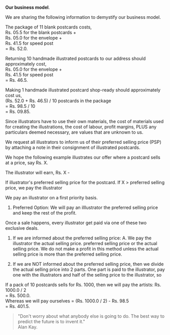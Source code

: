 **Our business model**.

We are sharing the following information to demystify our business model.

The package of 11 blank postcards costs,  
Rs. 05.5 for the blank postcards +  
Rs. 05.0 for the envelope +  
Rs. 41.5 for speed post  
= Rs. 52.0.

Returning 10 handmade illustrated postcards to our address should approximately cost,  
Rs. 05.0 for the envelope +  
Rs. 41.5 for speed post  
= Rs. 46.5.

Making 1 handmade illustrated postcard shop-ready should approximately cost us,  
(Rs. 52.0 + Rs. 46.5) / 10 postcards in the package  
= Rs. 98.5 / 10  
= Rs. 09.85.

Since illustrators have to use their own materials, the cost of materials used for creating the illustrations, the cost of labour, profit margins, PLUS any particulars deemed necessary, are values that are unknown to us.

We request all illustrators to inform us of their preferred selling price (PSP) by attaching a note in their consignment of illustrated postcards.

We hope the following example illustrates our offer where a postcard sells at a price, say Rs. X.

The illustrator will earn, 
Rs. X - 

If illustrator's preferred selling price for the postcard.
If X > preferred selling price, we pay the illustrator

We pay an illustrator on a first priority basis.


1. Preferred Option: We will pay an illlustrator the preferred selling price and keep the rest of the profit. 

Once a sale happens, every illustrator get paid via one of these two exclusive deals.

1. If we are informed about the preferred selling price:
A. We pay the illustrator the actual selling price. preferred selling price or the actual selling price. We do not make a profit in this method unless the actual selling price is more than the preferred selling price.  

2. If we are NOT informed about the preferred selling price, then we divide the actual selling price into 2 parts. One part is paid to the illustrator, pay one with the illustrators and  half of the selling price to the illustrator, so 

If a pack of 10 postcards sells for Rs. 1000, then we will pay the artists:
Rs. 1000.0 / 2  
= Rs. 500.0.  
Whereas we will pay ourselves
= (Rs. 1000.0 / 2) - Rs. 98.5  
= Rs. 401.5.

> "Don't worry about what anybody else is going to do. The best way to predict the future is to invent it."  
> Alan Kay.
